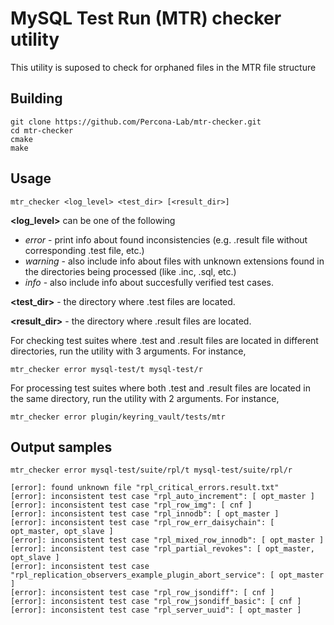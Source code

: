# MySQL Test Run (MTR) checker utility
This utility is suposed to check for orphaned files in the MTR file structure

## Building
```
git clone https://github.com/Percona-Lab/mtr-checker.git
cd mtr-checker
cmake
make
```

## Usage
```
mtr_checker <log_level> <test_dir> [<result_dir>]
```
**<log_level>** can be one of the following
* *error* - print info about found inconsistencies (e.g. .result file without corresponding .test file, etc.)
* *warning* - also include info about files with unknown extensions found in the directories being processed (like .inc, .sql, etc.)
* *info* - also include info about succesfully verified test cases.

**<test_dir>** - the directory where .test files are located.

**<result_dir>** - the directory where .result files are located.

For checking test suites where .test and .result files are located in different directories, run the utility with 3 arguments.
For instance,
```
mtr_checker error mysql-test/t mysql-test/r
```

For processing test suites where both .test and .result files are located in the same directory, run the utility with 2 arguments.
For instance,
```
mtr_checker error plugin/keyring_vault/tests/mtr
```

## Output samples
```
mtr_checker error mysql-test/suite/rpl/t mysql-test/suite/rpl/r 
```
```
[error]: found unknown file "rpl_critical_errors.result.txt"
[error]: inconsistent test case "rpl_auto_increment": [ opt_master ]
[error]: inconsistent test case "rpl_row_img": [ cnf ]
[error]: inconsistent test case "rpl_innodb": [ opt_master ]
[error]: inconsistent test case "rpl_row_err_daisychain": [ opt_master, opt_slave ]
[error]: inconsistent test case "rpl_mixed_row_innodb": [ opt_master ]
[error]: inconsistent test case "rpl_partial_revokes": [ opt_master, opt_slave ]
[error]: inconsistent test case "rpl_replication_observers_example_plugin_abort_service": [ opt_master ]
[error]: inconsistent test case "rpl_row_jsondiff": [ cnf ]
[error]: inconsistent test case "rpl_row_jsondiff_basic": [ cnf ]
[error]: inconsistent test case "rpl_server_uuid": [ opt_master ]
```

